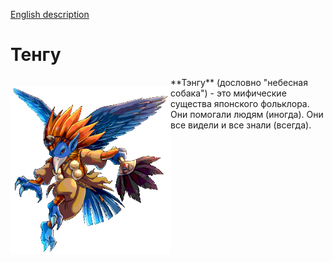 [English description](README.md)


# Тенгу

<p style="float: left; " >
    <img src="images/Unit_ills_full_40083.png" width="256"  style="float: left;" /> 
</p> **Тэнгу** (дословно "небесная собака") - это мифические существа японского фольклора. Они помогали людям (иногда).
Они все видели и все знали (всегда).

    





